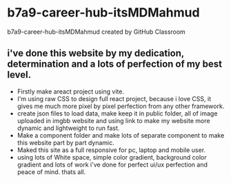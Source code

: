 # b7a9-career-hub-itsMDMahmud
b7a9-career-hub-itsMDMahmud created by GitHub Classroom
## i've done this website by my dedication, determination and a lots of perfection of my best level. 
* Firstly make areact project using vite.
* I'm using raw CSS to design full react project, because i love CSS, it gives me much more pixel by pixel perfection from any other framework. 
* create json files to load data, make keep it in public folder, all of image uploaded in imgbb website and using link to make my website more dynamic and lightweight to run fast.
* Make a component folder and make lots of separate component to make this website part by part dynamic.
* Maked this site as a full responsive for pc, laptop and mobile user.
* using lots of White space, simple color gradient, background color gradient and lots of work i've done for perfect ui/ux perfection and peace of mind. thats all.
